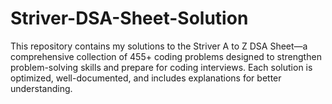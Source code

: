 # Striver-DSA-Sheet-Solution
This repository contains my solutions to the Striver A to Z DSA Sheet—a comprehensive collection of 455+ coding problems designed to strengthen problem-solving skills and prepare for coding interviews. Each solution is optimized, well-documented, and includes explanations for better understanding. 
